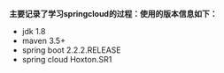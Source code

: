 **主要记录了学习springcloud的过程：使用的版本信息如下：**

- jdk 1.8
- maven 3.5+
- spring boot  2.2.2.RELEASE
- spring cloud Hoxton.SR1